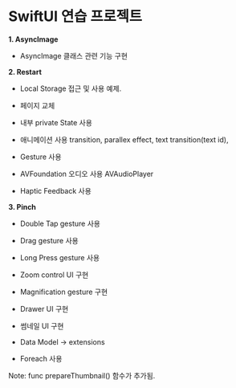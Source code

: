 # SwiftUI 연습 프로젝트

<b>1. AsyncImage</b> 
  - AsyncImage 클래스 관련 기능 구현

<b>2. Restart</b>
  - Local Storage 접근 및 사용 예제.
  - 페이지 교체
  - 내부 private State 사용
  - 애니메이션 사용
    transition,
    parallex effect,
    text transition(text id),
  - Gesture 사용

  - AVFoundation 오디오 사용
    AVAudioPlayer
    
  - Haptic Feedback 사용
  
<b>3. Pinch</b>
  - Double Tap gesture 사용
  - Drag gesture 사용
  - Long Press gesture 사용
  - Zoom control UI 구현
  - Magnification gesture 구현
  - Drawer UI 구현
  - 썸네일 UI 구현

  - Data Model -> extensions
  - Foreach 사용
  
  Note: func prepareThumbnail() 함수가 추가됨.
  
 

